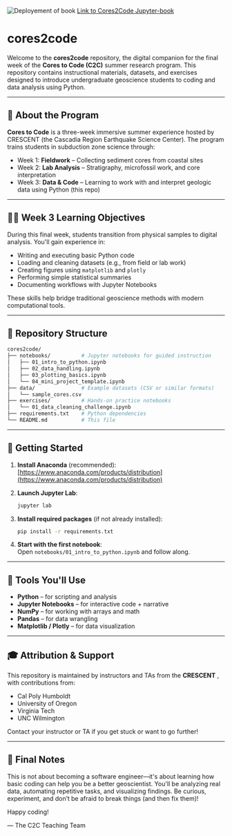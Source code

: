![Deployement of book](../../actions/workflows/deploy-book.yml/badge.svg) 
[Link to Cores2Code Jupyter-book](https://cascadiaquakes.github.io/cores2code/)

# cores2code

Welcome to the **cores2code** repository, the digital companion for the final week of the **Cores to Code (C2C)** summer research program. This repository contains instructional materials, datasets, and exercises designed to introduce undergraduate geoscience students to coding and data analysis using Python.

---

## 🧭 About the Program

**Cores to Code** is a three-week immersive summer experience hosted by CRESCENT (the Cascadia Region Earthquake Science Center). The program trains students in subduction zone science through:

- Week 1: **Fieldwork** – Collecting sediment cores from coastal sites
- Week 2: **Lab Analysis** – Stratigraphy, microfossil work, and core interpretation
- Week 3: **Data & Code** – Learning to work with and interpret geologic data using Python (this repo)

---

## 👩‍💻 Week 3 Learning Objectives

During this final week, students transition from physical samples to digital analysis. You'll gain experience in:

- Writing and executing basic Python code
- Loading and cleaning datasets (e.g., from field or lab work)
- Creating figures using `matplotlib` and `plotly`
- Performing simple statistical summaries
- Documenting workflows with Jupyter Notebooks

These skills help bridge traditional geoscience methods with modern computational tools.

---

## 📁 Repository Structure

```bash
cores2code/
├── notebooks/          # Jupyter notebooks for guided instruction
│   ├── 01_intro_to_python.ipynb
│   ├── 02_data_handling.ipynb
│   ├── 03_plotting_basics.ipynb
│   └── 04_mini_project_template.ipynb
├── data/               # Example datasets (CSV or similar formats)
│   └── sample_cores.csv
├── exercises/          # Hands-on practice notebooks
│   └── 01_data_cleaning_challenge.ipynb
├── requirements.txt    # Python dependencies
└── README.md           # This file
```

---

## 🚀 Getting Started

1. **Install Anaconda** (recommended):  
   [https://www.anaconda.com/products/distribution](https://www.anaconda.com/products/distribution)

2. **Launch Jupyter Lab**:
   ```bash
   jupyter lab
   ```

3. **Install required packages** (if not already installed):
   ```bash
   pip install -r requirements.txt
   ```

4. **Start with the first notebook**:  
   Open `notebooks/01_intro_to_python.ipynb` and follow along.

---

## 🧰 Tools You'll Use

- **Python** – for scripting and analysis
- **Jupyter Notebooks** – for interactive code + narrative
- **NumPy** – for working with arrays and math
- **Pandas** – for data wrangling
- **Matplotlib / Plotly** – for data visualization

---

## 🎓 Attribution & Support

This repository is maintained by instructors and TAs from the **CRESCENT** , with contributions from:
- Cal Poly Humboldt
- University of Oregon
- Virginia Tech
- UNC Wilmington

Contact your instructor or TA if you get stuck or want to go further!

---

## 📢 Final Notes

This is not about becoming a software engineer—it's about learning how basic coding can help you be a better geoscientist. You'll be analyzing real data, automating repetitive tasks, and visualizing findings. Be curious, experiment, and don’t be afraid to break things (and then fix them)!

Happy coding!

— The C2C Teaching Team
